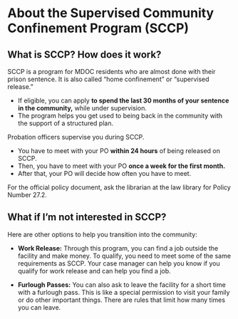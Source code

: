 # About the Supervised Community Confinement Program (SCCP)

## What is SCCP? How does it work?

SCCP is a program for MDOC residents who are almost done with their prison sentence. It is also called “home confinement” or “supervised release.”

- If eligible, you can apply **to spend the last 30 months of your sentence in the community,** while under supervision.
- The program helps you get used to being back in the community with the support of a structured plan.

Probation officers supervise you during SCCP.

- You have to meet with your PO **within 24 hours** of being released on SCCP.
- Then, you have to meet with your PO **once a week for the first month.**
- After that, your PO will decide how often you have to meet.

For the official policy document, ask the librarian at the law library for Policy Number 27.2.

## What if I’m not interested in SCCP?

Here are other options to help you transition into the community:

- **Work Release:** Through this program, you can find a job outside the facility and make money. To qualify, you need to meet some of the same requirements as SCCP. Your case manager can help you know if you qualify for work release and can help you find a job.

- **Furlough Passes:** You can also ask to leave the facility for a short time with a furlough pass. This is like a special permission to visit your family or do other important things. There are rules that limit how many times you can leave.
